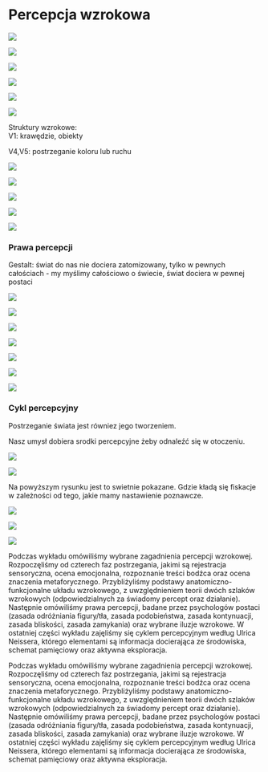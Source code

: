 # Percepcja wzrokowa

![](../.gitbook/assets/zrzut-ekranu-2020-02-29-o-17.25.54.png)

![](../.gitbook/assets/zrzut-ekranu-2020-02-29-o-17.27.15.png)

![](../.gitbook/assets/zrzut-ekranu-2020-02-29-o-17.27.50.png)

![](../.gitbook/assets/zrzut-ekranu-2020-02-29-o-17.28.09.png)

![](../.gitbook/assets/zrzut-ekranu-2020-02-29-o-17.29.26.png)

![](../.gitbook/assets/zrzut-ekranu-2020-02-29-o-17.30.12.png)

Struktury wzrokowe:  
V1: krawędzie, obiekty

V4,V5: postrzeganie koloru lub ruchu

![](../.gitbook/assets/zrzut-ekranu-2020-02-29-o-17.31.31.png)

![](../.gitbook/assets/zrzut-ekranu-2020-02-29-o-17.32.17.png)

![](../.gitbook/assets/zrzut-ekranu-2020-02-29-o-17.34.26.png)

![](../.gitbook/assets/zrzut-ekranu-2020-02-29-o-17.34.57.png)

![](../.gitbook/assets/zrzut-ekranu-2020-02-29-o-17.35.39.png)

### Prawa percepcji

Gestalt: świat do nas nie dociera zatomizowany, tylko w pewnych całościach - my myślimy całościowo o świecie, świat dociera w pewnej postaci

![](../.gitbook/assets/zrzut-ekranu-2020-02-29-o-17.43.34.png)

![](../.gitbook/assets/zrzut-ekranu-2020-02-29-o-17.45.47.png)

![](../.gitbook/assets/zrzut-ekranu-2020-02-29-o-17.47.47.png)

![](../.gitbook/assets/zrzut-ekranu-2020-02-29-o-17.49.05.png)

![](../.gitbook/assets/zrzut-ekranu-2020-02-29-o-17.49.25.png)

![](../.gitbook/assets/zrzut-ekranu-2020-02-29-o-17.49.56.png)

![](../.gitbook/assets/zrzut-ekranu-2020-02-29-o-17.50.24.png)

### Cykl percepcyjny

Postrzeganie świata jest równiez jego tworzeniem.

Nasz umysł dobiera srodki percepcyjne żeby odnaleźć się w otoczeniu.

![](../.gitbook/assets/zrzut-ekranu-2020-02-29-o-17.54.15.png)

![](../.gitbook/assets/zrzut-ekranu-2020-02-29-o-17.55.33.png)

Na powyższym rysunku jest to swietnie pokazane. Gdzie kładą się fiskacje w zależności od tego, jakie mamy nastawienie poznawcze.

![](../.gitbook/assets/image%20%281%29.png)

![](../.gitbook/assets/zrzut-ekranu-2020-02-29-o-17.57.21.png)

![](../.gitbook/assets/zrzut-ekranu-2020-02-29-o-17.58.54.png)

Podczas wykładu omówiliśmy wybrane zagadnienia percepcji wzrokowej. Rozpoczęliśmy od czterech faz postrzegania, jakimi są rejestracja sensoryczna, ocena emocjonalna, rozpoznanie treści bodźca oraz ocena znaczenia metaforycznego. Przybliżyliśmy podstawy anatomiczno-funkcjonalne układu wzrokowego, z uwzględnieniem teorii dwóch szlaków wzrokowych \(odpowiedzialnych za świadomy percept oraz działanie\). Następnie omówiliśmy prawa percepcji, badane przez psychologów postaci \(zasada odróżniania figury/tła, zasada podobieństwa, zasada kontynuacji, zasada bliskości, zasada zamykania\) oraz wybrane iluzje wzrokowe. W ostatniej części wykładu zajęliśmy się cyklem percepcyjnym według Ulrica Neissera, którego elementami są informacja docierająca ze środowiska, schemat pamięciowy oraz aktywna eksploracja.

Podczas wykładu omówiliśmy wybrane zagadnienia percepcji wzrokowej. Rozpoczęliśmy od czterech faz postrzegania, jakimi są rejestracja sensoryczna, ocena emocjonalna, rozpoznanie treści bodźca oraz ocena znaczenia metaforycznego. Przybliżyliśmy podstawy anatomiczno-funkcjonalne układu wzrokowego, z uwzględnieniem teorii dwóch szlaków wzrokowych \(odpowiedzialnych za świadomy percept oraz działanie\). Następnie omówiliśmy prawa percepcji, badane przez psychologów postaci \(zasada odróżniania figury/tła, zasada podobieństwa, zasada kontynuacji, zasada bliskości, zasada zamykania\) oraz wybrane iluzje wzrokowe. W ostatniej części wykładu zajęliśmy się cyklem percepcyjnym według Ulrica Neissera, którego elementami są informacja docierająca ze środowiska, schemat pamięciowy oraz aktywna eksploracja.

